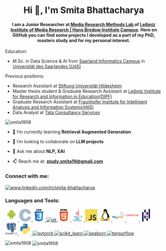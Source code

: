 <h1 align="center">Hi 👋, I'm Smita Bhattacharya</h1>
<h4 align="center">
  I am a Junior Researcher at <a href="https://leibniz-hbi.de/en/research/research-programs/media-research-methods-lab/"> Media Research Methods Lab </a> of <a href="https://leibniz-hbi.de/en/institute/"> Leibniz Institute of Media Research | Hans Bredow Institute Campus</a>.
  Here on GitHub you can find some projects I developed as a part of my PhD, masters study and for my personal interest. 
</h4>

Education:
  - M.Sc. in Data Science & AI from <a href="https://saarland-informatics-campus.de/en/"> Saarland Informatics Campus</a> 
  in <a href="https://www.uni-saarland.de/en/home.html">Universität des Saarlandes (UdS)</a>
  
Previous positions:
  - Research Assistant at <a href="https://www.uni-hildesheim.de/en/">Stiftung Universität Hildesheim</a>
  - Master thesis student & Graduate Research Assistant at <a href= "https://www.dipf.de/en/frontpage?set_language=en"> Leibniz Institute for Research and Information in Education(DIPF)</a>
  - Graduate Research Assistant at <a href="https://www.iais.fraunhofer.de/en.html"> Fraunhofer Institute for Intelligent Analysis and Information Systems(IAIS)</a>
  - Data Analyst at <a href= "https://www.tcs.com/"> Tata Consultancy Services </a>
</p>

<p align="left"> <img src="https://komarev.com/ghpvc/?username=smita1908&label=Profile%20views&color=0e75b6&style=flat" alt="smita1908" /> </p>

- 🌱 I’m currently learning **Retrieval Augmented Generation**

- 👯 I’m looking to collaborate on **LLM projects**

- 💬 Ask me about **NLP, XAI**

- 📫 Reach me at: **study.smita19@gmail.com**

<h3 align="left">Connect with me:</h3>
<p align="left">
<a href="https://www.linkedin.com/in/smita-bhattacharya/" target="blank"><img align="center" src="https://raw.githubusercontent.com/rahuldkjain/github-profile-readme-generator/master/src/images/icons/Social/linked-in-alt.svg" alt="www.linkedin.com/in/smita-bhattacharya" height="30" width="40" /></a>
</p>

<h3 align="left">Languages and Tools:</h3>
<p align="left"> <a href="https://developer.android.com" target="_blank" rel="noreferrer"> <img src="https://raw.githubusercontent.com/devicons/devicon/master/icons/android/android-original-wordmark.svg" alt="android" width="40" height="40"/> </a> <a href="https://www.cprogramming.com/" target="_blank" rel="noreferrer"> <img src="https://raw.githubusercontent.com/devicons/devicon/master/icons/c/c-original.svg" alt="c" width="40" height="40"/> </a> <a href="https://www.w3schools.com/css/" target="_blank" rel="noreferrer"> <img src="https://raw.githubusercontent.com/devicons/devicon/master/icons/css3/css3-original-wordmark.svg" alt="css3" width="40" height="40"/> </a> <a href="https://git-scm.com/" target="_blank" rel="noreferrer"> <img src="https://www.vectorlogo.zone/logos/git-scm/git-scm-icon.svg" alt="git" width="40" height="40"/> </a> <a href="https://www.w3.org/html/" target="_blank" rel="noreferrer"> <img src="https://raw.githubusercontent.com/devicons/devicon/master/icons/html5/html5-original-wordmark.svg" alt="html5" width="40" height="40"/> </a> <a href="https://www.java.com" target="_blank" rel="noreferrer"> <img src="https://raw.githubusercontent.com/devicons/devicon/master/icons/java/java-original.svg" alt="java" width="40" height="40"/> </a> <a href="https://developer.mozilla.org/en-US/docs/Web/JavaScript" target="_blank" rel="noreferrer"> <img src="https://raw.githubusercontent.com/devicons/devicon/master/icons/javascript/javascript-original.svg" alt="javascript" width="40" height="40"/> </a> <a href="https://www.linux.org/" target="_blank" rel="noreferrer"> <img src="https://raw.githubusercontent.com/devicons/devicon/master/icons/linux/linux-original.svg" alt="linux" width="40" height="40"/> </a> <a href="https://www.mysql.com/" target="_blank" rel="noreferrer"> <img src="https://raw.githubusercontent.com/devicons/devicon/master/icons/mysql/mysql-original-wordmark.svg" alt="mysql" width="40" height="40"/> </a> <a href="https://www.oracle.com/" target="_blank" rel="noreferrer"> <img src="https://raw.githubusercontent.com/devicons/devicon/master/icons/oracle/oracle-original.svg" alt="oracle" width="40" height="40"/> </a> <a href="https://pandas.pydata.org/" target="_blank" rel="noreferrer"> <img src="https://raw.githubusercontent.com/devicons/devicon/2ae2a900d2f041da66e950e4d48052658d850630/icons/pandas/pandas-original.svg" alt="pandas" width="40" height="40"/> </a> <a href="https://www.postgresql.org" target="_blank" rel="noreferrer"> <img src="https://raw.githubusercontent.com/devicons/devicon/master/icons/postgresql/postgresql-original-wordmark.svg" alt="postgresql" width="40" height="40"/> </a> <a href="https://www.python.org" target="_blank" rel="noreferrer"> <img src="https://raw.githubusercontent.com/devicons/devicon/master/icons/python/python-original.svg" alt="python" width="40" height="40"/> </a> <a href="https://pytorch.org/" target="_blank" rel="noreferrer"> <img src="https://www.vectorlogo.zone/logos/pytorch/pytorch-icon.svg" alt="pytorch" width="40" height="40"/> </a> <a href="https://scikit-learn.org/" target="_blank" rel="noreferrer"> <img src="https://upload.wikimedia.org/wikipedia/commons/0/05/Scikit_learn_logo_small.svg" alt="scikit_learn" width="40" height="40"/> </a> <a href="https://seaborn.pydata.org/" target="_blank" rel="noreferrer"> <img src="https://seaborn.pydata.org/_images/logo-mark-lightbg.svg" alt="seaborn" width="40" height="40"/> </a> <a href="https://www.tensorflow.org" target="_blank" rel="noreferrer"> <img src="https://www.vectorlogo.zone/logos/tensorflow/tensorflow-icon.svg" alt="tensorflow" width="40" height="40"/> </a> </p>

<p><img align="left" src="https://github-readme-stats.vercel.app/api/top-langs?username=smita1908&show_icons=true&locale=en&layout=compact" alt="smita1908" /></p>

<p>&nbsp;<img align="center" src="https://github-readme-stats.vercel.app/api?username=smita1908&show_icons=true&locale=en" alt="smita1908" /></p>
